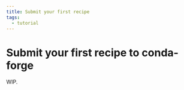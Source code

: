 ```yaml
---
title: Submit your first recipe
tags:
  - tutorial
---
```


# Submit your first recipe to conda-forge

WIP.

